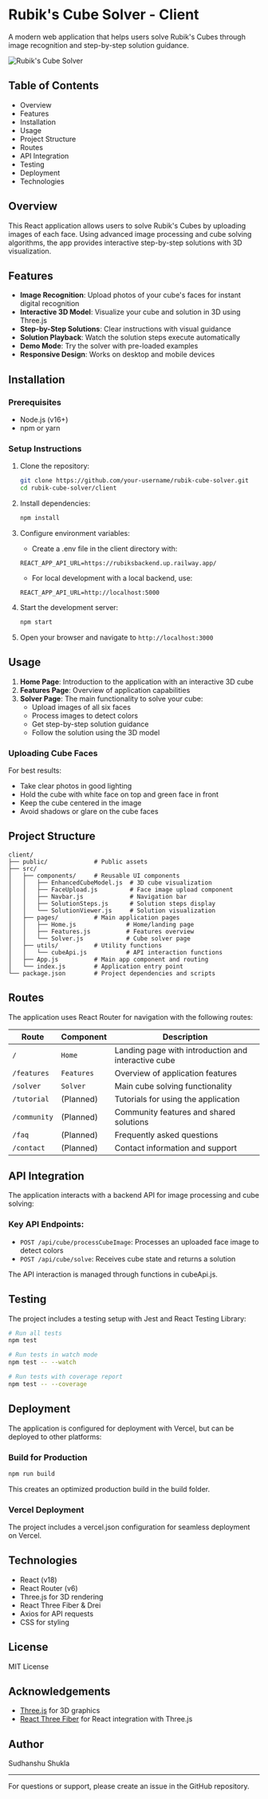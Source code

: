 # Rubik's Cube Solver - Client

A modern web application that helps users solve Rubik's Cubes through image recognition and step-by-step solution guidance.

![Rubik's Cube Solver](https://drive.google.com/file/d/1Wx5DbyE2kxJlSCsegVOYLcrMSSW1503T/view?usp=sharing)

## Table of Contents

- Overview
- Features
- Installation
- Usage
- Project Structure
- Routes
- API Integration
- Testing
- Deployment
- Technologies

## Overview

This React application allows users to solve Rubik's Cubes by uploading images of each face. Using advanced image processing and cube solving algorithms, the app provides interactive step-by-step solutions with 3D visualization.

## Features

- **Image Recognition**: Upload photos of your cube's faces for instant digital recognition
- **Interactive 3D Model**: Visualize your cube and solution in 3D using Three.js
- **Step-by-Step Solutions**: Clear instructions with visual guidance
- **Solution Playback**: Watch the solution steps execute automatically
- **Demo Mode**: Try the solver with pre-loaded examples
- **Responsive Design**: Works on desktop and mobile devices

## Installation

### Prerequisites

- Node.js (v16+)
- npm or yarn

### Setup Instructions

1. Clone the repository:

   ```bash
   git clone https://github.com/your-username/rubik-cube-solver.git
   cd rubik-cube-solver/client
   ```

2. Install dependencies:

   ```bash
   npm install
   ```

3. Configure environment variables:

   - Create a .env file in the client directory with:

   ```
   REACT_APP_API_URL=https://rubiksbackend.up.railway.app/
   ```

   - For local development with a local backend, use:

   ```
   REACT_APP_API_URL=http://localhost:5000
   ```

4. Start the development server:
   ```bash
   npm start
   ```
5. Open your browser and navigate to `http://localhost:3000`

## Usage

1. **Home Page**: Introduction to the application with an interactive 3D cube
2. **Features Page**: Overview of application capabilities
3. **Solver Page**: The main functionality to solve your cube:
   - Upload images of all six faces
   - Process images to detect colors
   - Get step-by-step solution guidance
   - Follow the solution using the 3D model

### Uploading Cube Faces

For best results:

- Take clear photos in good lighting
- Hold the cube with white face on top and green face in front
- Keep the cube centered in the image
- Avoid shadows or glare on the cube faces

## Project Structure

```
client/
├── public/             # Public assets
├── src/
│   ├── components/     # Reusable UI components
│   │   ├── EnhancedCubeModel.js  # 3D cube visualization
│   │   ├── FaceUpload.js         # Face image upload component
│   │   ├── Navbar.js             # Navigation bar
│   │   ├── SolutionSteps.js      # Solution steps display
│   │   └── SolutionViewer.js     # Solution visualization
│   ├── pages/          # Main application pages
│   │   ├── Home.js              # Home/landing page
│   │   ├── Features.js          # Features overview
│   │   └── Solver.js            # Cube solver page
│   ├── utils/          # Utility functions
│   │   └── cubeApi.js           # API interaction functions
│   ├── App.js          # Main app component and routing
│   └── index.js        # Application entry point
└── package.json        # Project dependencies and scripts
```

## Routes

The application uses React Router for navigation with the following routes:

| Route        | Component  | Description                                         |
| ------------ | ---------- | --------------------------------------------------- |
| `/`          | `Home`     | Landing page with introduction and interactive cube |
| `/features`  | `Features` | Overview of application features                    |
| `/solver`    | `Solver`   | Main cube solving functionality                     |
| `/tutorial`  | (Planned)  | Tutorials for using the application                 |
| `/community` | (Planned)  | Community features and shared solutions             |
| `/faq`       | (Planned)  | Frequently asked questions                          |
| `/contact`   | (Planned)  | Contact information and support                     |

## API Integration

The application interacts with a backend API for image processing and cube solving:

### Key API Endpoints:

- `POST /api/cube/processCubeImage`: Processes an uploaded face image to detect colors
- `POST /api/cube/solve`: Receives cube state and returns a solution

The API interaction is managed through functions in cubeApi.js.

## Testing

The project includes a testing setup with Jest and React Testing Library:

```bash
# Run all tests
npm test

# Run tests in watch mode
npm test -- --watch

# Run tests with coverage report
npm test -- --coverage
```

## Deployment

The application is configured for deployment with Vercel, but can be deployed to other platforms:

### Build for Production

```bash
npm run build
```

This creates an optimized production build in the build folder.

### Vercel Deployment

The project includes a vercel.json configuration for seamless deployment on Vercel.

## Technologies

- React (v18)
- React Router (v6)
- Three.js for 3D rendering
- React Three Fiber & Drei
- Axios for API requests
- CSS for styling

## License

MIT License

## Acknowledgements

- [Three.js](https://threejs.org/) for 3D graphics
- [React Three Fiber](https://github.com/pmndrs/react-three-fiber) for React integration with Three.js

## Author

Sudhanshu Shukla

---

For questions or support, please create an issue in the GitHub repository.
